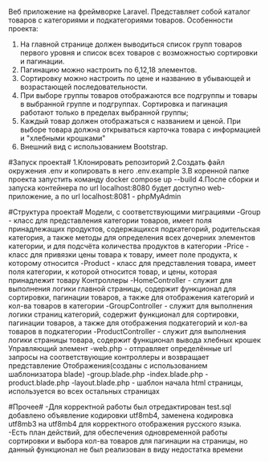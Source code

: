 Веб приложение на фреймворке Laravel. Представляет собой каталог товаров с категориями и подкатегориями товаров.
Особенности проекта:
1. На главной странице должен выводиться список групп товаров первого уровня и список всех товаров с возможностью сортировки и пагинации.
2. Пагинацию можно настроить по 6,12,18 элементов.
3. Сортировку можно настроить по цене и названию в убывающей и возрастающей последовательности.
4. При выборе группы товаров отображаются все подгруппы и товары в выбранной группе и подгруппах. Сортировка и пагинация работают только в пределах выбранной группы;
5. Каждый товар должен отображаться с названием и ценой. При выборе товара должна открываться карточка товара с информацией и "хлебными крошками"
6. Внешний вид с использованием Bootstrap.

#Запуск проекта#
1.Клонировать репозиторий
2.Создать файл окружения .env и копировать в него .env.example
3.В коренной папке проекта запустить команду docker compose up --build
4.После сборки и запуска контейнера по url localhost:8080 будет доступно web-приложение, а по url localhost:8081 - phpMyAdmin

#Структура проекта#
Модели, с соответствующими миграциями
  -Group - класс для представления категории товаров, имеет поля принадлежащих продуктов, содержащихся подкатегорий, родительская категория, а также методы для определения всех дочерних элементов категории, и для подсчёта количества продуктов в категории
  -Price - класс для привязки цены товара к товару, имеет поле продукта, к которому относится
  -Product - класс для представления товара, имеет поля категории, к которой относится товар, и цены, которая принадлежит товару
  Контроллеры
    -HomeController - служит для выполнения логики главной страницы, содержит функционал для сортировки, пагинации товаров, а также для отображения категорий и кол-ва товаров в категории
    -GroupController - служит для выполнения логики страниц категорий, содержит функционал для сортировки, пагинации товаров, а также для отображения подкатегорий и кол-ва товаров в подкатегории
    -ProductController - служит для выполнения логики страницы товара, содержит функционал вывода хлебных крошек
Управляющий элемент
   -web.php - отправляет определённые url запросы на соответствующие контроллеры и возвращает представление
Отображения(созданы с использованием шаблонизатора blade)
  -group.blade.php
  -index.blade.php
  -product.blade.php
  -layout.blade.php - шаблон начала html страницы, используется во всех остальных страницах

#Прочее#
-Для корректной работы был отредактирован test.sql добавлено объявление кодировки utf8mb4, заменена кодировка utf8mb3 на utf8mb4 для корректного отображения русского языка.
-Есть план действий, для обеспечения одновременной работы сортировки и выбора кол-ва товаров для пагинации на страницы, но данный функционал не был реализован в виду недостатка времени
